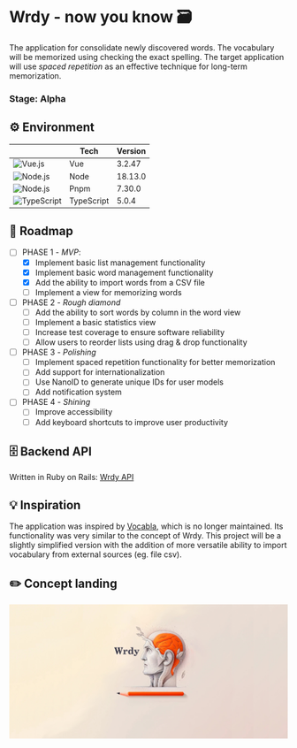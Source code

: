 # Wrdy - now you know 🗃

The application for consolidate newly discovered words. The vocabulary will be memorized using checking the exact spelling. The target application will use _spaced repetition_ as an effective technique for long-term memorization.

### Stage: Alpha

## ⚙️ Environment

|                                                                                                                                                                              | Tech       | Version |
| ---------------------------------------------------------------------------------------------------------------------------------------------------------------------------- | ---------- | ------- |
| <img height="25" src="https://user-images.githubusercontent.com/25181517/117448124-a2da9800-af3e-11eb-85d2-bd1b69b65603.png" alt="Vue.js" title="Vue.js" />                  | Vue        | 3.2.47  |
| <img height="25" src="https://user-images.githubusercontent.com/25181517/183568594-85e280a7-0d7e-4d1a-9028-c8c2209e073c.png" alt="Node.js" title="Node.js" />                | Node       | 18.13.0 |
| <img height="25" src="https://d33wubrfki0l68.cloudfront.net/2f3acb83b7d2349f2194bc38c0f22f295908dc33/43f95/img/pnpm-no-name-with-frame.svg" alt="Node.js" title="Node.js" /> | Pnpm       | 7.30.0  |
| <img height="25" src="https://user-images.githubusercontent.com/25181517/183890598-19a0ac2d-e88a-4005-a8df-1ee36782fde1.png" alt="TypeScript" title="TypeScript" />          | TypeScript | 5.0.4   |

## 🚩 Roadmap

- [ ] PHASE 1 - _MVP_:
  - [x] Implement basic list management functionality
  - [x] Implement basic word management functionality
  - [x] Add the ability to import words from a CSV file
  - [ ] Implement a view for memorizing words
- [ ] PHASE 2 - _Rough diamond_
  - [ ] Add the ability to sort words by column in the word view
  - [ ] Implement a basic statistics view
  - [ ] Increase test coverage to ensure software reliability
  - [ ] Allow users to reorder lists using drag & drop functionality
- [ ] PHASE 3 - _Polishing_
  - [ ] Implement spaced repetition functionality for better memorization
  - [ ] Add support for internationalization
  - [ ] Use NanoID to generate unique IDs for user models
  - [ ] Add notification system
- [ ] PHASE 4 - _Shining_
  - [ ] Improve accessibility
  - [ ] Add keyboard shortcuts to improve user productivity

## 🗄️ Backend API

Written in Ruby on Rails: [Wrdy API](https://github.com/pasikonik/wrdy-api)

## 💡 Inspiration

The application was inspired by [Vocabla](https://vocabla.com/), which is no longer maintained. Its functionality was very similar to the concept of Wrdy. This project will be a slightly simplified version with the addition of more versatile ability to import vocabulary from external sources (eg. file csv).

## ✏️ Concept landing

![landing](https://github.com/pasikonik/wrdy/blob/main/public/landing-art.jpg?raw=true)
